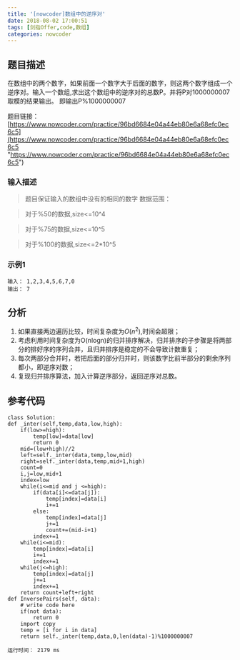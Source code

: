 ```yaml
---
title: '[nowcoder]数组中的逆序对'
date: 2018-08-02 17:00:51
tags: [剑指Offer,code,数组]
categories: nowcoder
---
```


## 题目描述

在数组中的两个数字，如果前面一个数字大于后面的数字，则这两个数字组成一个逆序对。输入一个数组,求出这个数组中的逆序对的总数P。并将P对1000000007取模的结果输出。 即输出P%1000000007

题目链接： [https://www.nowcoder.com/practice/96bd6684e04a44eb80e6a68efc0ec6c5](https://www.nowcoder.com/practice/96bd6684e04a44eb80e6a68efc0ec6c5 "https://www.nowcoder.com/practice/96bd6684e04a44eb80e6a68efc0ec6c5")

<!-- more -->

### 输入描述

> 题目保证输入的数组中没有的相同的数字
数据范围：

> 对于%50的数据,size<=10^4

> 对于%75的数据,size<=10^5

> 对于%100的数据,size<=2*10^5

### 示例1
    输入： 1,2,3,4,5,6,7,0
	输出： 7


## 分析

1. 如果直接两边遍历比较，时间复杂度为$O(n^2)$,时间会超限；
2. 考虑利用时间复杂度为O(nlogn)的归并排序解决，归并排序的子步骤是将两部分的排好序的序列合并，且归并排序是稳定的不会导致计数重复；
3. 每次两部分合并时，若把后面的部分归并时，则该数字比前半部分的剩余序列都小，即逆序对数；
4. 复现归并排序算法，加入计算逆序部分，返回逆序对总数。

## 参考代码

	class Solution:
    def _inter(self,temp,data,low,high):
        if(low>=high):
            temp[low]=data[low]
            return 0
        mid=(low+high)//2
        left=self._inter(data,temp,low,mid)
        right=self._inter(data,temp,mid+1,high)
        count=0
        i,j=low,mid+1
        index=low
        while(i<=mid and j <=high):
            if(data[i]<=data[j]):
                temp[index]=data[i]
                i+=1
            else:
                temp[index]=data[j]
                j+=1
                count+=(mid-i+1)
            index+=1
        while(i<=mid):
            temp[index]=data[i]
            i+=1
            index+=1
        while(j<=high):
            temp[index]=data[j]
            j+=1
            index+=1
        return count+left+right
    def InversePairs(self, data):
        # write code here
        if(not data):
            return 0
        import copy
        temp = [i for i in data]
        return self._inter(temp,data,0,len(data)-1)%1000000007

	运行时间： 2179 ms